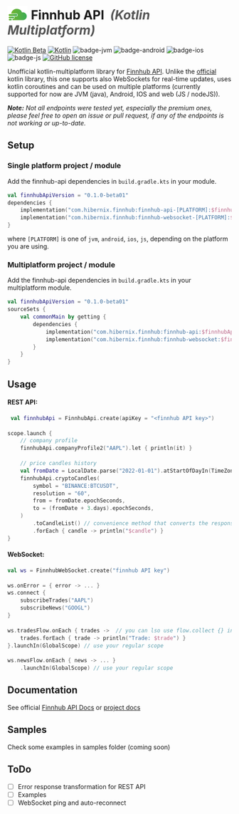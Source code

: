 # <img height=38 style="margin:0 0 -8px 0" src="docs/finnhub-logo.png"/> Finnhub API&nbsp;&nbsp;<i style="color: #555555">(Kotlin Multiplatform)</i>

[![Kotlin Beta](https://kotl.in/badges/beta.svg)](https://kotlinlang.org/docs/components-stability.html)
[![Kotlin](https://img.shields.io/badge/kotlin-1.8.0-blue.svg?logo=kotlin)](http://kotlinlang.org)
![badge-jvm](http://img.shields.io/badge/platform-jvm-DB413D.svg?style=flat)
![badge-android](http://img.shields.io/badge/platform-android-6EDB8D.svg?style=flat)
![badge-ios](http://img.shields.io/badge/platform-ios-CDCDCD.svg?style=flat)
![badge-js](http://img.shields.io/badge/platform-js-F8DB5D.svg?style=flat)
[![GitHub license](https://img.shields.io/badge/license-Apache%20License%202.0-blue.svg?style=flat)](http://www.apache.org/licenses/LICENSE-2.0)

Unofficial kotlin-multiplatform library for [Finnhub API](https://finnhub.io).
Unlike the [official](https://github.com/Finnhub-Stock-API/finnhub-kotlin)  kotlin library, this one supports also
WebSockets for real-time updates, uses kotlin coroutines and can be used on multiple platforms
(currently supported for now are JVM (java), Android, IOS and web (JS / nodeJS)).

<i><b>Note:</b> Not all endpoints were tested yet, especially the premium ones, please feel free to open an issue
or pull request, if any of the endpoints is not working or up-to-date.</i>

## Setup

### Single platform project / module

Add the finnhub-api dependencies in `build.gradle.kts` in your module.

```kotlin
val finnhubApiVersion = "0.1.0-beta01"
dependencies {
    implementation("com.hibernix.finnhub:finnhub-api-[PLATFORM]:$finnhubApiVersion") // for REST API
    implementation("com.hibernix.finnhub:finnhub-websocket-[PLATFORM]:$finnhubApiVersion") // for real-time updates
}
```

where `[PLATFORM]` is one of `jvm`, `android`, `ios`, `js`, depending on the platform you are using.

### Multiplatform project / module

Add the finnhub-api dependencies in `build.gradle.kts` in your multiplatform module.

```kotlin
val finnhubApiVersion = "0.1.0-beta01"
sourceSets {
    val commonMain by getting {
        dependencies {
            implementation("com.hibernix.finnhub:finnhub-api:$finnhubApiVersion") // for REST API
            implementation("com.hibernix.finnhub:finnhub-websocket:$finnhubApiVersion") // for real-time updates
        }
    }
}
```

## Usage

#### REST API:

```kotlin
 val finnhubApi = FinnhubApi.create(apiKey = "<finnhub API key>")

scope.launch {
    // company profile
    finnhubApi.companyProfile2("AAPL").let { println(it) }

    // price candles history
    val fromDate = LocalDate.parse("2022-01-01").atStartOfDayIn(TimeZone.UTC)
    finnhubApi.cryptoCandles(
        symbol = "BINANCE:BTCUSDT",
        resolution = "60",
        from = fromDate.epochSeconds,
        to = (fromDate + 3.days).epochSeconds,
    )
        .toCandleList() // convenience method that converts the response to a more useful list of candles
        .forEach { candle -> println("$candle") }
}
```

#### WebSocket:

```kotlin
val ws = FinnhubWebSocket.create("finnhub API key")

ws.onError = { error -> ... }
ws.connect {
    subscribeTrades("AAPL")
    subscribeNews("GOOGL")
}

ws.tradesFlow.onEach { trades ->  // you can lso use flow.collect {} in coroutine
    trades.forEach { trade -> println("Trade: $trade") }
}.launchIn(GlobalScope) // use your regular scope

ws.newsFlow.onEach { news -> ... }
    .launchIn(GlobalScope) // use your regular scope


```

## Documentation

See official [Finnhub API Docs](https://finnhub.io/docs/api)
or [project docs](https://hibernix.github.io/finnhub-api/docs)

## Samples

Check some examples in samples folder (coming soon)

## ToDo

- [ ] Error response transformation for REST API
- [ ] Examples
- [ ] WebSocket ping and auto-reconnect
